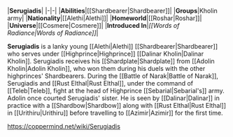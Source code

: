 |**Serugiadis**|
|-|-|
|**Abilities**|[[Shardbearer\|Shardbearer]]|
|**Groups**|Kholin army|
|**Nationality**|[[Alethi\|Alethi]]|
|**Homeworld**|[[Roshar\|Roshar]]|
|**Universe**|[[Cosmere\|Cosmere]]|
|**Introduced In**|*[[Words of Radiance\|Words of Radiance]]*|

**Serugiadis** is a lanky young [[Alethi\|Alethi]] [[Shardbearer\|Shardbearer]] who serves under [[Highprince\|Highprince]] [[Dalinar Kholin\|Dalinar Kholin]].
Serugiadis receives his [[Shardplate\|Shardplate]] from [[Adolin Kholin\|Adolin Kholin]], who won them during his duels with the other highprinces' Shardbearers. During the [[Battle of Narak\|Battle of Narak]], Serugiadis and [[Rust Elthal\|Rust Elthal]], under the command of [[Teleb\|Teleb]], fight at the head of Highprince [[Sebarial\|Sebarial's]] army.
Adolin once courted Serugiadis' sister.
He is seen by [[Dalinar\|Dalinar]] in practice with a [[Shardbow\|Shardbow]] along with [[Rust Elthal\|Rust Elthal]] in [[Urithiru\|Urithiru]] before travelling to [[Azimir\|Azimir]] for the first time.



https://coppermind.net/wiki/Serugiadis